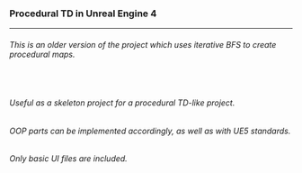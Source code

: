 <h3>Procedural TD in Unreal Engine 4</h3>
<hr/>
<h6> This is an older version of the project which uses iterative BFS to create procedural maps. </h6>
<br/>
<h6> Useful as a skeleton project for a procedural TD-like project.</h6>
<h6> OOP parts can be implemented accordingly, as well as with UE5 standards.</h6>
<h6> Only basic UI files are included. </h6>
